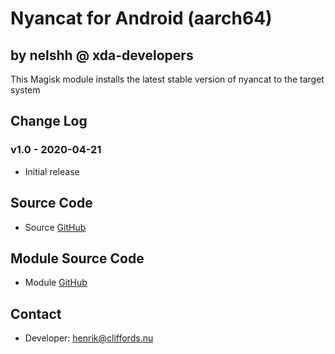 # Nyancat for Android (aarch64)

## by nelshh @ xda-developers

This Magisk module installs the latest stable version of nyancat to the target system

## Change Log

### v1.0 - 2020-04-21
* Initial release

## Source Code
* Source [GitHub](https://github.com/klange/nyancat)

## Module Source Code
* Module [GitHub](https://github.com/henriknelson/nyancat-magisk-module)

## Contact
* Developer: [henrik@cliffords.nu](mailto:henrik@cliffords.nu)
